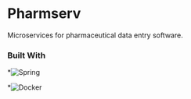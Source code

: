 # Pharmserv

Microservices for pharmaceutical data entry software.

### Built With

*![Spring](https://img.shields.io/badge/springboot-6DB33F?style=for-the-badge&logo=springboot&logoColor=FFFFFF)

*![Docker](https://img.shields.io/badge/docker-2496ED?style=for-the-badge&logo=docker&logoColor=FFFFFF)
